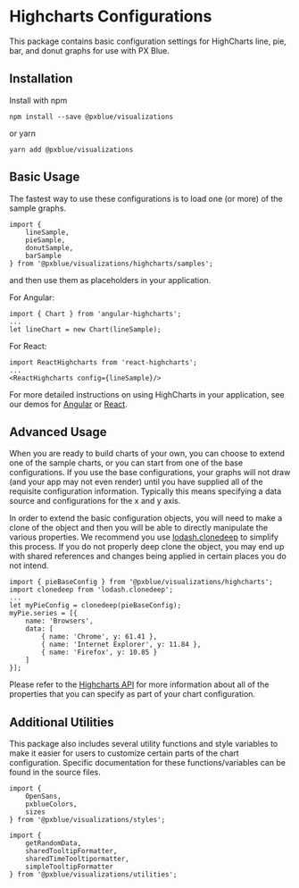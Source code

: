 # Highcharts Configurations
This package contains basic configuration settings for HighCharts line, pie, bar, and donut graphs for use with PX Blue. 

## Installation
Install with npm
```
npm install --save @pxblue/visualizations
```
or yarn
```
yarn add @pxblue/visualizations
```

## Basic Usage
The fastest way to use these configurations is to load one (or more) of the sample graphs.

```
import { 
    lineSample, 
    pieSample, 
    donutSample, 
    barSample 
} from '@pxblue/visualizations/highcharts/samples'; 
```

and then use them as placeholders in your application.

For Angular:
```
import { Chart } from 'angular-highcharts';
...
let lineChart = new Chart(lineSample);
```

For React:
```
import ReactHighcharts from 'react-highcharts';
...
<ReactHighcharts config={lineSample}/>
```

For more detailed instructions on using HighCharts in your application, see our demos for [Angular](https://stackblitz.com/edit/pxblue-highcharts-angular) or [React](https://stackblitz.com/edit/pxblue-highcharts-react).

## Advanced Usage
When you are ready to build charts of your own, you can choose to extend one of the sample charts, or you can start from one of the base configurations. If you use the base configurations, your graphs will not draw (and your app may not even render) until you have supplied all of the requisite configuration information. Typically this means specifying a data source and configurations for the x and y axis.

In order to extend the basic configuration objects, you will need to make a clone of the object and then you will be able to directly manipulate the various properties. We recommend you use [lodash.clonedeep](https://www.npmjs.com/package/lodash.clonedeep) to simplify this process. If you do not properly deep clone the object, you may end up with shared references and changes being applied in certain places you do not intend.

```
import { pieBaseConfig } from '@pxblue/visualizations/highcharts';
import clonedeep from 'lodash.clonedeep';
...
let myPieConfig = clonedeep(pieBaseConfig);
myPie.series = [{
    name: 'Browsers',
    data: [
        { name: 'Chrome', y: 61.41 }, 
        { name: 'Internet Explorer', y: 11.84 }, 
        { name: 'Firefox', y: 10.85 }
    ]
}];
```

Please refer to the [Highcharts API](https://api.highcharts.com/highcharts/) for more information about all of the properties that you can specify as part of your chart configuration.

## Additional Utilities
This package also includes several utility functions and style variables to make it easier for users to customize certain parts of the chart configuration. Specific documentation for these functions/variables can be found in the source files.

```
import {
    OpenSans,       
    pxblueColors,
    sizes
} from '@pxblue/visualizations/styles';

import {
    getRandomData,       
    sharedTooltipFormatter,
    sharedTimeTooltipormatter,
    simpleTooltipFormatter
} from '@pxblue/visualizations/utilities';
```